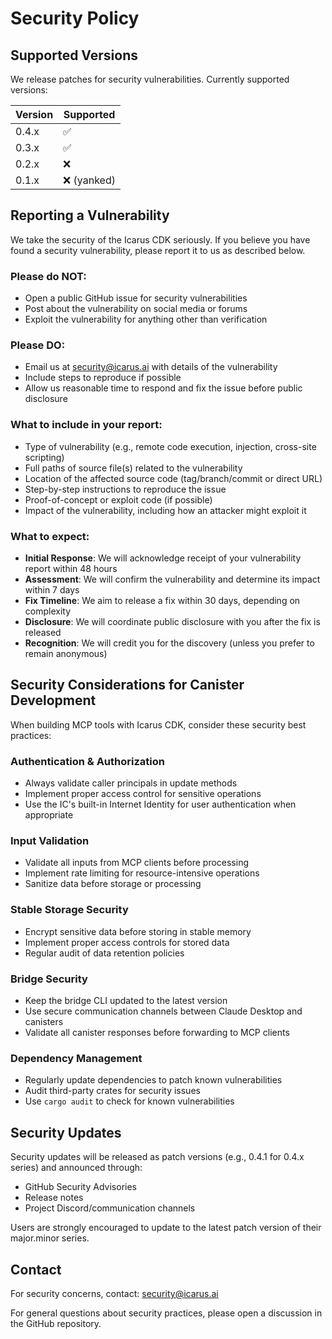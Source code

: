 # Security Policy

## Supported Versions

We release patches for security vulnerabilities. Currently supported versions:

| Version | Supported          |
| ------- | ------------------ |
| 0.4.x   | :white_check_mark: |
| 0.3.x   | :white_check_mark: |
| 0.2.x   | :x:                |
| 0.1.x   | :x: (yanked)       |

## Reporting a Vulnerability

We take the security of the Icarus CDK seriously. If you believe you have found a security vulnerability, please report it to us as described below.

### Please do NOT:
- Open a public GitHub issue for security vulnerabilities
- Post about the vulnerability on social media or forums
- Exploit the vulnerability for anything other than verification

### Please DO:
- Email us at security@icarus.ai with details of the vulnerability
- Include steps to reproduce if possible
- Allow us reasonable time to respond and fix the issue before public disclosure

### What to include in your report:
- Type of vulnerability (e.g., remote code execution, injection, cross-site scripting)
- Full paths of source file(s) related to the vulnerability
- Location of the affected source code (tag/branch/commit or direct URL)
- Step-by-step instructions to reproduce the issue
- Proof-of-concept or exploit code (if possible)
- Impact of the vulnerability, including how an attacker might exploit it

### What to expect:
- **Initial Response**: We will acknowledge receipt of your vulnerability report within 48 hours
- **Assessment**: We will confirm the vulnerability and determine its impact within 7 days
- **Fix Timeline**: We aim to release a fix within 30 days, depending on complexity
- **Disclosure**: We will coordinate public disclosure with you after the fix is released
- **Recognition**: We will credit you for the discovery (unless you prefer to remain anonymous)

## Security Considerations for Canister Development

When building MCP tools with Icarus CDK, consider these security best practices:

### Authentication & Authorization
- Always validate caller principals in update methods
- Implement proper access control for sensitive operations
- Use the IC's built-in Internet Identity for user authentication when appropriate

### Input Validation
- Validate all inputs from MCP clients before processing
- Implement rate limiting for resource-intensive operations
- Sanitize data before storage or processing

### Stable Storage Security
- Encrypt sensitive data before storing in stable memory
- Implement proper access controls for stored data
- Regular audit of data retention policies

### Bridge Security
- Keep the bridge CLI updated to the latest version
- Use secure communication channels between Claude Desktop and canisters
- Validate all canister responses before forwarding to MCP clients

### Dependency Management
- Regularly update dependencies to patch known vulnerabilities
- Audit third-party crates for security issues
- Use `cargo audit` to check for known vulnerabilities

## Security Updates

Security updates will be released as patch versions (e.g., 0.4.1 for 0.4.x series) and announced through:
- GitHub Security Advisories
- Release notes
- Project Discord/communication channels

Users are strongly encouraged to update to the latest patch version of their major.minor series.

## Contact

For security concerns, contact: security@icarus.ai

For general questions about security practices, please open a discussion in the GitHub repository.